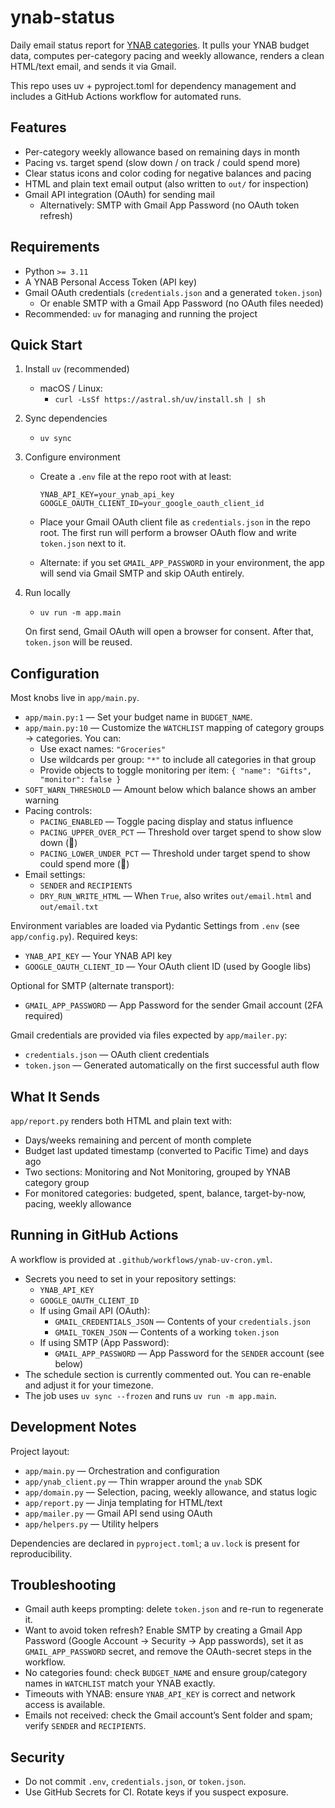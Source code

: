 # ynab-status

Daily email status report for [YNAB categories](https://www.ynab.com/features). It pulls your YNAB budget data, computes per-category pacing and weekly allowance, renders a clean HTML/text email, and sends it via Gmail.

This repo uses uv + pyproject.toml for dependency management and includes a GitHub Actions workflow for automated runs.

## Features

- Per-category weekly allowance based on remaining days in month
- Pacing vs. target spend (slow down / on track / could spend more)
- Clear status icons and color coding for negative balances and pacing
- HTML and plain text email output (also written to `out/` for inspection)
- Gmail API integration (OAuth) for sending mail
  - Alternatively: SMTP with Gmail App Password (no OAuth token refresh)

## Requirements

- Python `>= 3.11`
- A YNAB Personal Access Token (API key)
- Gmail OAuth credentials (`credentials.json` and a generated `token.json`)
  - Or enable SMTP with a Gmail App Password (no OAuth files needed)
- Recommended: `uv` for managing and running the project

## Quick Start

1) Install `uv` (recommended)

   - macOS / Linux:
     - `curl -LsSf https://astral.sh/uv/install.sh | sh`

2) Sync dependencies

   - `uv sync`

3) Configure environment

   - Create a `.env` file at the repo root with at least:

     ```env
     YNAB_API_KEY=your_ynab_api_key
     GOOGLE_OAUTH_CLIENT_ID=your_google_oauth_client_id
     ```

   - Place your Gmail OAuth client file as `credentials.json` in the repo root. The first run will perform a browser OAuth flow and write `token.json` next to it.
   - Alternate: if you set `GMAIL_APP_PASSWORD` in your environment, the app will send via Gmail SMTP and skip OAuth entirely.

4) Run locally

   - `uv run -m app.main`

   On first send, Gmail OAuth will open a browser for consent. After that, `token.json` will be reused.

## Configuration

Most knobs live in `app/main.py`.

- `app/main.py:1` — Set your budget name in `BUDGET_NAME`.
- `app/main.py:10` — Customize the `WATCHLIST` mapping of category groups → categories. You can:
  - Use exact names: `"Groceries"`
  - Use wildcards per group: `"*"` to include all categories in that group
  - Provide objects to toggle monitoring per item: `{ "name": "Gifts", "monitor": false }`
- `SOFT_WARN_THRESHOLD` — Amount below which balance shows an amber warning
- Pacing controls:
  - `PACING_ENABLED` — Toggle pacing display and status influence
  - `PACING_UPPER_OVER_PCT` — Threshold over target spend to show slow down (🐢)
  - `PACING_LOWER_UNDER_PCT` — Threshold under target spend to show could spend more (🐇)
- Email settings:
  - `SENDER` and `RECIPIENTS`
  - `DRY_RUN_WRITE_HTML` — When `True`, also writes `out/email.html` and `out/email.txt`

Environment variables are loaded via Pydantic Settings from `.env` (see `app/config.py`). Required keys:

- `YNAB_API_KEY` — Your YNAB API key
- `GOOGLE_OAUTH_CLIENT_ID` — Your OAuth client ID (used by Google libs)

Optional for SMTP (alternate transport):

- `GMAIL_APP_PASSWORD` — App Password for the sender Gmail account (2FA required)

Gmail credentials are provided via files expected by `app/mailer.py`:

- `credentials.json` — OAuth client credentials
- `token.json` — Generated automatically on the first successful auth flow

## What It Sends

`app/report.py` renders both HTML and plain text with:

- Days/weeks remaining and percent of month complete
- Budget last updated timestamp (converted to Pacific Time) and days ago
- Two sections: Monitoring and Not Monitoring, grouped by YNAB category group
- For monitored categories: budgeted, spent, balance, target-by-now, pacing, weekly allowance

## Running in GitHub Actions

A workflow is provided at `.github/workflows/ynab-uv-cron.yml`.

- Secrets you need to set in your repository settings:
  - `YNAB_API_KEY`
  - `GOOGLE_OAUTH_CLIENT_ID`
  - If using Gmail API (OAuth):
    - `GMAIL_CREDENTIALS_JSON` — Contents of your `credentials.json`
    - `GMAIL_TOKEN_JSON` — Contents of a working `token.json`
  - If using SMTP (App Password):
    - `GMAIL_APP_PASSWORD` — App Password for the `SENDER` account (see below)
- The schedule section is currently commented out. You can re-enable and adjust it for your timezone.
- The job uses `uv sync --frozen` and runs `uv run -m app.main`.

## Development Notes

Project layout:

- `app/main.py` — Orchestration and configuration
- `app/ynab_client.py` — Thin wrapper around the `ynab` SDK
- `app/domain.py` — Selection, pacing, weekly allowance, and status logic
- `app/report.py` — Jinja templating for HTML/text
- `app/mailer.py` — Gmail API send using OAuth
- `app/helpers.py` — Utility helpers

Dependencies are declared in `pyproject.toml`; a `uv.lock` is present for reproducibility.

## Troubleshooting

- Gmail auth keeps prompting: delete `token.json` and re-run to regenerate it.
- Want to avoid token refresh? Enable SMTP by creating a Gmail App Password (Google Account → Security → App passwords), set it as `GMAIL_APP_PASSWORD` secret, and remove the OAuth-secret steps in the workflow.
- No categories found: check `BUDGET_NAME` and ensure group/category names in `WATCHLIST` match your YNAB exactly.
- Timeouts with YNAB: ensure `YNAB_API_KEY` is correct and network access is available.
- Emails not received: check the Gmail account’s Sent folder and spam; verify `SENDER` and `RECIPIENTS`.

## Security

- Do not commit `.env`, `credentials.json`, or `token.json`.
- Use GitHub Secrets for CI. Rotate keys if you suspect exposure.
